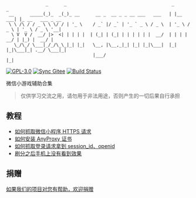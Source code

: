 ```
               _      _                                        _          _
 __      _____(_)_  _(_)_ __      __ _  __ _ _ __ ___   ___   | |__   ___| |_ __   ___ _ __
 \ \ /\ / / _ \ \ \/ / | '_ \    / _` |/ _` | '_ ` _ \ / _ \  | '_ \ / _ \ | '_ \ / _ \ '__|
  \ V  V /  __/ |>  <| | | | |  | (_| | (_| | | | | | |  __/  | | | |  __/ | |_) |  __/ |
   \_/\_/ \___|_/_/\_\_|_| |_|   \__, |\__,_|_| |_| |_|\___|  |_| |_|\___|_| .__/ \___|_|
                                 |___/                                     |_|
```

[![GPL-3.0](https://img.shields.io/badge/license-GPL--3.0-blue.svg)](LICENSE)
[![Sync Gitee](https://img.shields.io/badge/sync-gitee-green.svg)](https://gitee.com/game-helper/weixin-game-helper)
[![Build Status](https://travis-ci.org/game-helper/weixin.svg?branch=master)](https://travis-ci.org/game-helper/weixin)

微信小游戏辅助合集

> 仅供学习交流之用，请勿用于非法用途，否则产生的一切后果自行承担

## 教程

- [如何抓取微信小程序 HTTPS 请求](https://github.com/game-helper/weixin/issues/6)
- [如何安装 AnyProxy 证书](https://github.com/game-helper/weixin/issues/7)
- [如何抓取登录请求拿到 session_id、openid](https://github.com/game-helper/weixin/issues/13)
- [刷分之后手机上没有看到效果](https://github.com/game-helper/weixin/issues/17)

## 捐赠

[如果我们的项目对您有帮助，欢迎捐赠](https://github.com/game-helper/donate)
